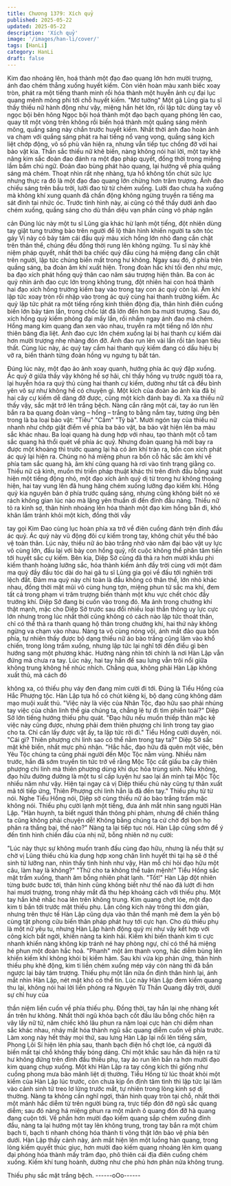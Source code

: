 ```yaml
---
title: Chương 1379: Xích quỷ
published: 2025-05-22
updated: 2025-05-22
description: 'Xích quỷ'
image: '/images/han-li/cover/'
tags: [HanLi]
category: HanLi
draft: false
---
```


Kim đao nhoáng lên, hoá thành một đạo đao quang lớn hơn mười
trượng, ánh đao chém thẳng xuống huyết kiếm. Còn viên hoàn
màu xanh biếc xoay tròn, phát ra một tiếng thanh minh rồi hóa
thành một huyễn ảnh cự đại lục quang mênh mông phi tới chỗ
huyết kiếm.
"Mơ tưởng" Một gã Lũng gia tu sĩ thấy thiếu nữ hành động như
vậy, miệng hắn hét lớn, rồi lập tức dùng tay vỗ ngọc bội bên hông
Ngọc bội hoá thành một đạo bạch quang phóng lên cao, quay tít
một vòng trên không rồi biến hoá thành một quầng sáng mênh
mông, quầng sáng này chắn trước huyết kiếm.
Nhất thời ánh đao hoàn ảnh va chạm với quầng sáng phát ra hai
tiếng nổ vang vọng, quầng sáng kịch liệt chớp động, vô số phù
văn hiện ra, nhưng vẫn tiếp tục chống đỡ với hai bảo vật kia.
Thần sắc thiếu nữ khẽ biến, nàng không nói hai lời, một tay khẽ
nâng kim sắc đoản đao đánh ra một đạo pháp quyết, đồng thời
trong miệng lầm bẩm chú ngữ.
Đoản đao bùng phát hào quang, lại hướng về phía quầng sáng
mà chém.
Thoạt nhìn rất nhẹ nhàng, tựa hồ không tốn chút sức lực nhưng
thực ra đó là một đạo đao quang lớn chừng hơn trăm trượng. Ánh
đao chiếu sáng trên bầu trời, lưỡi đao từ từ chém xuống.
Lưỡi đao chưa hạ xuống mà không khí xung quanh đã chấn động
không ngừng truyền ra tiếng ma sát đinh tai nhức óc.
Trước tình hình này, ai cũng có thể thấy dưới ánh đao chém
xuống, quầng sáng cho dù thần diệu vạn phần cũng vô pháp ngăn

cản
Đúng lúc này một tu sĩ Lũng gia khác hừ lạnh một tiếng, đột nhiên
dùng tay giật tung trường bào trên người để lộ thân hình khiến
người ta sởn tóc gáy
Vị này có bảy tám cái đầu quỷ màu xích hồng lớn nhỏ đang cắn
chặt trên thân thể, chúng đều đồng thời rung lên không ngừng.
Tu sĩ này khẽ niệm pháp quyết, nhất thời ba chiếc quỷ đầu cùng
há miệng đang cắn chặt trên người, lập tức chúng biến mất trong
hư không.
Ngay sau đó, ở phía trên quầng sáng, ba đoàn âm khí xuất hiện.
Trong đoàn hắc khí tối đen như mực, ba đạo xích phát hồng quỷ
thân cao năm sáu trượng hiện thân.
Ba con ác quỷ nhìn ánh đao cực lớn trong không trung, đột nhiên
hai con hoá thành hai đạo xích hồng trường kiếm bay vào trong
tay con ác quỷ còn lại.
Âm khí lập tức xoay tròn rồi nhập vào trong ác quỷ cùng hai thanh
trường kiếm.
Ác quỷ lập tức phát ra một tiếng rống kinh thiên động địa, thân
hình điên cuồng biến lớn bảy tám lần, trong chốc lát đã lớn đến
hơn ba mươi trượng. Sau đó, xích hồng quỷ kiếm phóng đại mấy
lần, rồi nhắm ngay ánh đao mà chém.
Hồng mang kim quang đan xen vào nhau, truyền ra một tiếng nổ
lớn như thiên băng địa liệt.
Ánh đao cực lớn chém xuống lại bị hai thanh cự kiếm dài hơn
mười trượng nhẹ nhàng đón đỡ.
Ánh đao run lên vài lần rồi tán loạn tiêu thất.
Cùng lúc này, ác quỷ tay cầm hai thanh quỷ kiếm đang có dấu
hiệu bị vỡ ra, biến thành từng đoàn hồng vụ ngưng tụ bất tán.

Đúng lúc này, một đạo ảo ảnh xoay quanh, hướng phía ác quỷ
đập xuống.
Ác quỷ ở giữa thấy vậy không hề sợ hãi, chỉ thấy hồng vụ trước
người tỏa ra, lại huyễn hóa ra quỷ thủ cùng hai thanh cự kiếm,
dường như tất cả đều bình yên vô sự như không hề có chuyện gì.
Một kích của đoàn ảo ảnh kia đã bị hai cây cự kiếm dễ dàng đỡ
được, cũng một kích đánh bay đi.
Xa xa thiếu nữ thấy vậy, sắc mặt trở lên trắng bệch.
Nàng cắn răng một cái, tay áo run lên bắn ra ba quang đoàn vàng
– hồng – trắng to bằng nắm tay, tương ứng bên trong là ba loại
bảo vật: "Tiêu" "Cầm" "Tỳ bà".
Mười ngón tay của thiếu nữ nhanh như chớp giật điểm về phía ba
bảo vật, ba bảo vật hiện lên ba màu sắc khác nhau. Ba loại quang
hà dung hợp với nhau, tạo thành một cỗ tam sắc quang hà thổi
quét về phía ác quỷ.
Nhưng đoàn quang hà mới bay ra được một khoảng thì trước
quang lại hà có âm khí tràn ra, bốn con xích phát ác quỷ lại hiện
ra.
Chúng nó há miệng phun ra bốn cỗ hắc sắc âm khí về phía tam
sắc quang hà, âm khí cũng quang hà rơi vào tình trạng giằng co.
Thiếu nữ cả kinh, muốn thi triển pháp thuật khác thì trên đỉnh đầu
bỗng xuát hiện một tiếng động nhỏ, một đạo xích ảnh quỷ dị từ
trong hư không thoáng hiện, hai tay vung lên đã hung hăng chém
xuống lưỡng đạo kiếm khí.
Hồng quỷ kia nguyên bản ở phía trước quầng sáng, nhưng cũng
không biết nó xé rách không gian lúc nào mà lặng yên thuấn di
đến đỉnh đầu nàng.
Thiếu nữ tỏ ra kinh sợ, thân hình nhoáng lên hóa thành một đạo
kim hồng bắn đi, khó khăn lắm tránh khỏi một kích, đồng thời vẫy

tay gọi Kim Đao cùng lục hoàn phía xa trở về điên cuồng đánh
trên đỉnh đầu ác quỷ.
Ác quỷ này vũ động đôi cự kiếm trong tay, không chút yếu thế bảo
vệ toàn thân.
Lúc này, thiếu nữ áo bào trắng nhờ vào năm đại bảo vật uy lực vô
cùng lớn, đấu lại với bảy con hồng quỷ, rốt cuộc không thể phân
tâm tiến tới huyết sắc cự kiếm.
Bên kia, Diệp Sở cũng đã thả ra hơn mười khẩu phi kiếm thanh
hoàng lưỡng sắc, hóa thành kiếm ảnh đầy trời cùng với một đám
ma quỷ đầy đầu tóc dài do hai gã tu sĩ Lũng gia gọi về đấu tới
nghiên trời lệch đất.
Đám ma quỷ này chỉ toàn là đầu không có thân thể, lớn nhỏ khác
nhau, đồng thời mặt mũi vô cùng hung tợn, miệng phun tử sắc
ma khí, đem tất cả trong phạm vi trăm trượng biến thành một khu
vực chết chóc đầy trướng khí.
Diệp Sở đang bị cuốn vào trong đó.
Ma ảnh trong chướng khí thật mạnh, mặc cho Diệp Sở trước sau
đổi nhiều loại thần thông uy lực cực lớn nhưng trong lúc nhất thời
cũng không có cách nào lập tức thoát thân, chỉ có thể thả ra thanh
quang hộ thân trong chướng khí, hai thứ này không ngừng va
chạm vào nhau.
Nàng ta vô cùng nóng vội, ánh mắt đảo qua bốn phía, tự nhiên
thấy được bộ dạng thiếu nữ áo bào trắng cũng lâm vào khổ chiến,
trong lòng trầm xuống, nhưng lập tức lại nghĩ tới đến điều gì bèn
hướng sang một phương khác.
Hướng nàng nhìn tới chính là nơi Hàn Lập vẫn đứng mà chưa ra
tay.
Lúc này, hai tay hắn để sau lưng vẫn trôi nổi giữa không trung
không hề nhúc nhích.
Chẳng qua, không phải Hàn Lập không xuất thủ, mà cách đó

không xa, có thiếu phụ váy đen đang mỉm cười đi tới.
Đúng là Tiểu Hồng của Hắc Phượng tộc.
Hàn Lập tựa hồ có chút kiêng kị, bộ dạng cũng không dám mạo
muội xuất thủ.
"Việc này là việc của Nhân Tộc, đạo hữu sao phải nhúng tay việc
của chân linh thế gia chúng ta, chẳng lẽ tự đi tìm phiền toái?"
Diệp Sở lớn tiếng hướng thiếu phụ quát.
"Đạo hữu nếu muốn thiếp thân mặc kệ việc này cũng được,
nhưng phải đem thiên phượng chi linh trong tay giao cho ta. Chỉ
cần lấy được vật ấy, ta lập tức rời đi." Tiểu Hồng cười duyên, nói.
"Cái gì? Thiên phượng chi linh sao có thể nằm trong tay ta?" Diệp
Sở sắc mặt khẽ biến, nhất mực phủ nhận.
"Hắc hắc, đạo hữu đã quên một việc, bên Yêu Tộc chúng ta cũng
phái người đến Mộc Tộc nằm vùng. Nhiều năm trước, hắn đã sớm
truyền tin tức trở về rằng Mộc Tộc cất giấu ba cây thiên phượng
chi linh mà thiên phượng dùng khi dục hỏa trùng sinh. Nếu không,
đạo hữu đường đường là một tu sĩ cấp luyện hư sao lại ẩn mình
tại Mộc Tộc nhiều năm như vậy. Hiện tại ngay cả vị Diệp thiếu chủ
này cũng tự thân xuất mã tới tiếp ứng, Thiên Phượng chi linh hẳn
là đã đến tay." Thiếu phụ từ từ nói.
Nghe Tiểu Hồng nói, Dịêp sở cùng thiếu nữ áo bào trắng trầm
mặc không nói.
Thiếu phụ cười lạnh một tiếng, đưa ánh mắt nhìn sang người Hàn
Lập.
"Hàn huynh, ta biết ngươi thần thông phi phàm, nhưng để chiến
thắng ta cũng không phải chuyện dễ! Không bằng chúng ta cứ
chờ đợi bọn họ phân ra thắng bại, thế nào?" Nàng ta lại tiếp tục
nói.
Hàn Lập cũng sớm để ý đến tình hình chiến đầu của nhị nữ, bỗng
nhiên nở nụ cười:

"Lúc này thực sự không muốn tranh đấu cùng đạo hữu, nhưng là
nếu thật sự chờ vị Lũng thiếu chủ kia dung hợp xong chân linh
huyết thì tại hạ sẽ ở thế sinh tử lưỡng nan, nhìn thấy tình hình
như vậy, Hàn mỗ chỉ hỏi đạo hữu một câu, làm hay là không?"
"Thứ cho ta không thể tuân mệnh!" Tiểu Hồng sắc mặt trầm
xuống, thanh âm bỗng nhiên phát lạnh.
"Tốt!" Hàn Lập đột nhiên từng bước bước tới, thân hình cũng
không biết như thế nào đã lướt đi hơn hai mươi trượng, trong
nháy mắt đã thu hép khoảng cách với thiếu phụ. Một tay hắn khẽ
nhấc hoa lên trên không trung.
Kim quang chợt lóe, một đạo kim ti bắn tới trước mặt thiếu phụ.
Lần công kích này trông thì đơn giản, nhưng trên thực tế Hàn Lập
cũng dựa vào thân thể mạnh mẽ đem la yên bộ cùng tật phong
cửu biến thân pháp phát huy tới cực hạn.
Cho dù thiếu phụ là một nữ yêu tu, nhưng Hàn Lập hành động
quỷ mị như vậy kết hợp với công kích bất ngời, khiến nàng ta kinh
hãi.
Kiếm khí biến thành kim ti cực nhanh khiến nàng không kịp tránh
né hay phòng ngự, chỉ có thể há miệng hé phun một đoàn hắc
hoả.
"Phanh" một âm thanh vọng, hắc diễm bùng lên khiến kiếm khí
không khỏi bị kiềm hãm.
Sau khi vừa kịp phản ứng, thân hình thiếu phụ khẽ động, kim ti
liền chém xuống mép váy còn nàng thì đã bắn ngược lại bảy tám
trượng.
Thiếu phụ một lần nữa ổn định thân hình lại, ánh mắt nhìn Hàn
Lập, nét mặt khó có thể tin.
Lúc này Hàn Lập đem kiếm quang thu lại, không nói hai lời liền
phóng ra Nguyên Từ Thần Quang đầy trời, dưới sự chỉ huy của

thần niệm liền cuốn về phía thiếu phụ.
Đồng thời, tay hắn lại nhẹ nhàng kết ấn trên hư không. Nhất thời
ngũ khỏa bạch cốt đầu lâu bỗng chốc hiện ra vây lấy nữ tử, năm
chiếc khô lâu phun ra năm loại cực hàn chi diễm nhan sắc khác
nhau, nháy mắt hóa thành ngũ sắc quang diễm cuốn về phía
trước.
Làm xong này hết thảy mọi thứ, sau lưng Hàn Lập lại nổi lên tiếng
sấm, Phong Lôi Sí hiện lên phía sau, thanh bạch điện hồ chợt lóe,
cả người đã biến mất tại chỗ không thấy bóng dáng.
Chỉ một khắc sau hắn đã hiện ra từ hư không đứng trên đỉnh đầu
thiếu phụ, tay áo run lên bắn ra hơn mười đạo kim quang chụp
xuống.
Một khi Hàn Lập ra tay công kích thì giống như cuồng phong mưa
bão mãnh liệt dị thường.
Tiểu Hồng từ lúc thoát khỏi một kiếm của Hàn Lập lúc trước, còn
chưa kịp ổn định tâm tình thì lập tức lại lâm vào cảnh sinh tử treo
lơ lửng trước mắt, tự nhiên trong lòng kinh sợ dị thường.
Nàng ta không cần nghĩ ngợi, thân hình quay tròn tại chỗ, nhất
thời một mảnh hắc diễm từ trên người bùng ra, trực tiếp đón đỡ
ngũ sắc quang diễm; sau đó nàng há miệng phun ra một mảnh ô
quang đón đỡ hà quang đang cuộn tới.
Về phần hơn mười đạo kiếm quang sắp chém xuống đỉnh đầu,
nàng ta lại hướng một tay lên không trung, trong tay bắn ra một
chùm bạch ti, bạch ti nhanh chóng hóa thành ti võng thật lớn bảo
vệ phía bên dưới.
Hàn Lập thấy cảnh này, ánh mắt hiện lên một luồng hàn quang,
trong lòng kiếm quyết thúc giục, hơn mười đạo kiếm quang
nhoáng lên kim quang đại phóng hóa thành mấy trăm đạo, phô
thiên cái địa điên cuồng chém xuống.
Kiếm khí tung hoành, dường như che phủ hơn phân nửa không
trung.

Thiếu phụ sắc mặt trắng bệch.
------oOo------
